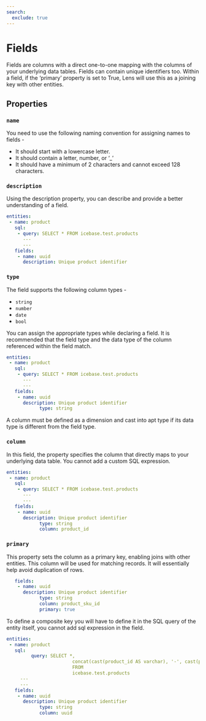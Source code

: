 ```yaml
---
search:
  exclude: true
---
```


# Fields

Fields are columns with a direct one-to-one mapping with the columns of your underlying data tables. Fields can contain unique identifiers too. Within a field, if the ‘primary’ property is set to True, Lens will use this as a joining key with other entities.

## Properties

### **`name`**

You need to use the following naming convention for assigning names to fields -

- It should start with a lowercase letter.
- It should contain a letter, number, or ‘_’
- It should have a minimum of 2 characters and cannot exceed 128 characters.

### **`description`**

Using the description property, you can describe and provide a better understanding of a field.

```yaml
entities:
 - name: product
   sql:
    - query: SELECT * FROM icebase.test.products
      ---
      ---
   fields:
    - name: uuid
      description: Unique product identifier
```

### **`type`**

The field supports the following column types -

- `string`
- `number`
- `date`
- `bool`

You can assign the appropriate types while declaring a field. It is recommended that the field type and the data type of the column referenced within the field match.

```yaml
entities:
 - name: product
   sql:
    - query: SELECT * FROM icebase.test.products
      ---
      ---
   fields:
    - name: uuid
      description: Unique product identifier
			type: string
```

A column must be defined as a dimension and cast into apt type if its data type is different from the field type.

### **`column`**

In this field, the property specifies the column that directly maps to your underlying data table. You cannot add a custom SQL expression.

```yaml
entities:
 - name: product
   sql:
    - query: SELECT * FROM icebase.test.products
      ---
      ---
   fields:
    - name: uuid
      description: Unique product identifier
			type: string
			column: product_id
```

### **`primary`**

This property sets the column as a primary key, enabling joins with other entities. This column will be used for matching records. It will essentially help avoid duplication of rows. 

```yaml
   fields:
    - name: uuid
      description: Unique product identifier
			type: string
			column: product_sku_id
			primary: true
```

To define a composite key you will have to define it in the SQL query of the entity itself, you cannot add sql expression in the field.

```yaml
entities:
 - name: product
   sql:
		 query: SELECT *,
						concat(cast(product_id AS varchar), '-', cast(product_sku AS varchar)) AS uuid
						FROM
						icebase.test.products
     ---
     ---
   fields:
    - name: uuid
      description: Unique product identifier
			type: string
			column: uuid
```